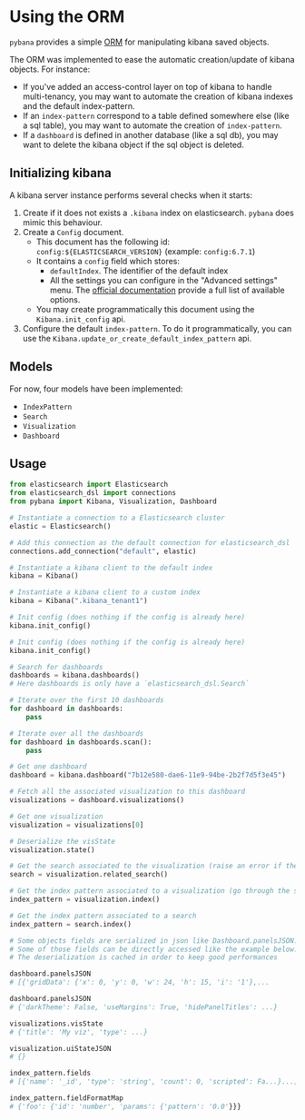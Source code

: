 # Using the ORM

`pybana` provides a simple [ORM](https://en.wikipedia.org/wiki/Object-relational_mapping) for manipulating kibana saved objects.

The ORM was implemented to ease the automatic creation/update of kibana objects. For instance:
- If you've added an access-control layer on top of kibana to handle multi-tenancy, you may want to automate the creation of kibana indexes and the default index-pattern.
- If an `index-pattern` correspond to a table defined somewhere else (like a sql table), you may want to automate the creation of `index-pattern`.
- If a `dashboard` is defined in another database (like a sql db), you may want to delete the kibana object if the sql object is deleted.


## Initializing kibana

A kibana server instance performs several checks when it starts:

1. Create if it does not exists a `.kibana` index on elasticsearch. `pybana` does mimic this behaviour.
2. Create a `Config` document.
    - This document has the following id: `config:${ELASTICSEARCH_VERSION}` (example: `config:6.7.1`)
    - It contains a `config` field which stores:
        - `defaultIndex`. The identifier of the default index
        - All the settings you can configure in the "Advanced settings" menu. The [official documentation](https://www.elastic.co/guide/en/kibana/current/advanced-options.html) provide a full list of available options.
    - You may create programmatically this document using the `Kibana.init_config` api.
3. Configure the default `index-pattern`. To do it programmatically, you can use the `Kibana.update_or_create_default_index_pattern` api.

## Models

For now, four models have been implemented:
- `IndexPattern`
- `Search`
- `Visualization`
- `Dashboard`


## Usage

```python
from elasticsearch import Elasticsearch
from elasticsearch_dsl import connections
from pybana import Kibana, Visualization, Dashboard

# Instantiate a connection to a Elasticsearch cluster
elastic = Elasticsearch()

# Add this connection as the default connection for elasticsearch_dsl
connections.add_connection("default", elastic)

# Instantiate a kibana client to the default index
kibana = Kibana()

# Instantiate a kibana client to a custom index
kibana = Kibana(".kibana_tenant1")

# Init config (does nothing if the config is already here)
kibana.init_config()

# Init config (does nothing if the config is already here)
kibana.init_config()

# Search for dashboards
dashboards = kibana.dashboards()
# Here dashboards is only have a `elasticsearch_dsl.Search`

# Iterate over the first 10 dashboards
for dashboard in dashboards:
    pass

# Iterate over all the dashboards
for dashboard in dashboards.scan():
    pass

# Get one dashboard
dashboard = kibana.dashboard("7b12e580-dae6-11e9-94be-2b2f7d5f3e45")

# Fetch all the associated visualization to this dashboard
visualizations = dashboard.visualizations()

# Get one visualization
visualization = visualizations[0]

# Deserialize the visState
visualization.state()

# Get the search associated to the visualization (raise an error if ther's not)
search = visualization.related_search()

# Get the index pattern associated to a visualization (go through the search if there's one)
index_pattern = visualization.index()

# Get the index pattern associated to a search
index_pattern = search.index()

# Some objects fields are serialized in json like Dashboard.panelsJSON.
# Some of those fields can be directly accessed like the example below.
# The deserialization is cached in order to keep good performances

dashboard.panelsJSON
# [{'gridData': {'x': 0, 'y': 0, 'w': 24, 'h': 15, 'i': '1'},...

dashboard.panelsJSON
# {'darkTheme': False, 'useMargins': True, 'hidePanelTitles': ...}

visualizations.visState
# {'title': 'My viz', 'type': ...}

visualization.uiStateJSON
# {}

index_pattern.fields
# [{'name': '_id', 'type': 'string', 'count': 0, 'scripted': Fa...}...]

index_pattern.fieldFormatMap
# {'foo': {'id': 'number', 'params': {'pattern': '0.0'}}}
```
